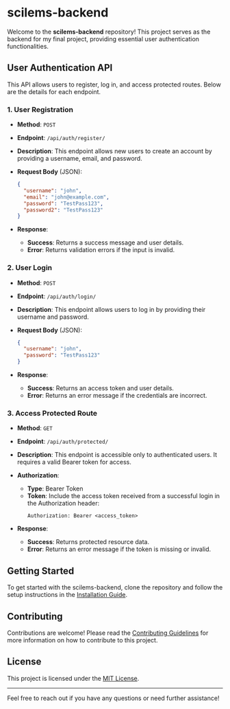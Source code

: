 # scilems-backend

Welcome to the **scilems-backend** repository! This project serves as the backend for my final project, providing essential user authentication functionalities.

## User Authentication API

This API allows users to register, log in, and access protected routes. Below are the details for each endpoint.

### 1. User Registration

- **Method**: `POST`
- **Endpoint**: `/api/auth/register/`
- **Description**: This endpoint allows new users to create an account by providing a username, email, and password.

- **Request Body** (JSON):

  ```json
  {
    "username": "john",
    "email": "john@example.com",
    "password": "TestPass123",
    "password2": "TestPass123"
  }
  ```

- **Response**:
  - **Success**: Returns a success message and user details.
  - **Error**: Returns validation errors if the input is invalid.

### 2. User Login

- **Method**: `POST`
- **Endpoint**: `/api/auth/login/`
- **Description**: This endpoint allows users to log in by providing their username and password.

- **Request Body** (JSON):

  ```json
  {
    "username": "john",
    "password": "TestPass123"
  }
  ```

- **Response**:
  - **Success**: Returns an access token and user details.
  - **Error**: Returns an error message if the credentials are incorrect.

### 3. Access Protected Route

- **Method**: `GET`
- **Endpoint**: `/api/auth/protected/`
- **Description**: This endpoint is accessible only to authenticated users. It requires a valid Bearer token for access.

- **Authorization**:

  - **Type**: Bearer Token
  - **Token**: Include the access token received from a successful login in the Authorization header:
    ```
    Authorization: Bearer <access_token>
    ```

- **Response**:
  - **Success**: Returns protected resource data.
  - **Error**: Returns an error message if the token is missing or invalid.

## Getting Started

To get started with the scilems-backend, clone the repository and follow the setup instructions in the [Installation Guide](#).

## Contributing

Contributions are welcome! Please read the [Contributing Guidelines](#) for more information on how to contribute to this project.

## License

This project is licensed under the [MIT License](#).

---

Feel free to reach out if you have any questions or need further assistance!
